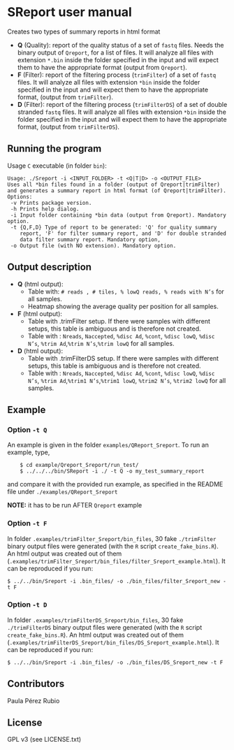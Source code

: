 # SReport user manual

Creates two types of summary reports in html format

 - **Q** (Quality): report of the quality status of a set of `fastq` files.
   Needs the binary output of `Qreport`, for a list of files. It will analyze
   all files with extension `*.bin` inside the  folder specified in
   the input and will expect them to have the appropriate format
   (output from `Qreport`).
 - **F** (Filter): report of the filtering process (`trimFilter`) of a set
   of `fastq` files. It will analyze all files with extension `*bin` inside
   the folder specified in the input and will expect them to have the
   appropriate format, (output from `trimFilter`).
 - **D** (Filter): report of the filtering process (`trimFilterDS`) of a set
   of double stranded `fastq` files. It will analyze all files with extension 
   `*bin` inside the folder specified in the input and will expect them to have the
   appropriate format, (output from `trimFilterDS`).


## Running the program

Usage `C` executable (in folder `bin`):

```
Usage: ./Sreport -i <INPUT_FOLDER> -t <Q|T|D> -o <OUTPUT_FILE>
Uses all *bin files found in a folder (output of Qreport|trimFilter)
and generates a summary report in html format (of Qreport|trimFilter).
Options:
 -v Prints package version.
 -h Prints help dialog.
 -i Input folder containing *bin data (output from Qreport). Mandatory option.
 -t {Q,F,D} Type of report to be generated: 'Q' for quality summary
    report, 'F' for filter summary report, and 'D' for double stranded
    data filter summary report. Mandatory option,
 -o Output file (with NO extension). Mandatory option.
```

## Output description


- **Q** (html output):
   * Table with: `# reads , # tiles, % lowQ reads, % reads with N’s` for
     all samples.
   * Heatmap showing the average quality per position for all samples.
- **F** (html output):
   * Table with .trimFilter setup. If there were samples with different
     setups, this table is ambiguous and is therefore not created.
   * Table with : `Nreads`, `Naccepted`, `%disc Ad`, `%cont`, `%disc lowQ`,
   `%disc N’s`, `%trim Ad`,`%trim N’s`,`%trim lowQ` for all samples.
- **D** (html output):
   * Table with .trimFilterDS setup. If there were samples with different
     setups, this table is ambiguous and is therefore not created.
   * Table with : `Nreads`, `Naccepted`, `%disc Ad`, `%cont`, `%disc lowQ`,
   `%disc N’s`, `%trim Ad`,`%trim1 N’s`,`%trim1 lowQ`, `%trim2 N’s`, 
   `%trim2 lowQ` for all samples.

## Example

###  Option `-t Q`

An example is given in the folder `examples/QReport_Sreport`. To run an
example, type,

```
    $ cd example/Qreport_Sreport/run_test/
    $ ../../../bin/SReport -i ./ -t Q -o my_test_summary_report
```
 and compare it with the provided run example, as specified in the README
 file under `./examples/QReport_Sreport`

**NOTE:** it has to be run AFTER `Qreport` example

###  Option `-t F`

In folder `.examples/trimFilter_Sreport/bin_files`, 30 fake
`./trimFilter` binary output files were generated (with the `R` script
`create_fake_bins.R`). An html output was created out of them
(`.examples/trimFilter_Sreport/bin_files/filter_Sreport_example.html`).
It can be reproduced if you run:

```
$ ../../bin/Sreport -i .bin_files/ -o ./bin_files/filter_Sreport_new -t F
```

###  Option `-t D` 

In folder `.examples/trimFilterDS_Sreport/bin_files`, 30 fake
`./trimFilterDS` binary output files were generated (with the `R` script
`create_fake_bins.R`). An html output was created out of them
(`.examples/trimFilterDS_Sreport/bin_files/DS_Sreport_example.html`).
It can be reproduced if you run:

```
$ ../../bin/Sreport -i .bin_files/ -o ./bin_files/DS_Sreport_new -t F
```

## Contributors

Paula Pérez Rubio

## License

GPL v3 (see LICENSE.txt)
